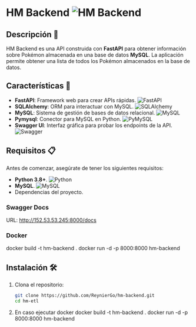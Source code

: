 # HM Backend ![HM Backend](https://img.shields.io/badge/version-1.0.0-blue.svg)

## Descripción 📜

HM Backend es una API construida con **FastAPI** para obtener información sobre Pokémon almacenada en una base de datos **MySQL**. La aplicación permite obtener una lista de todos los Pokémon almacenados en la base de datos.

## Características 🌟
- **FastAPI**: Framework web para crear APIs rápidas. ![FastAPI](https://img.shields.io/badge/FastAPI-0077B6?logo=fastapi&logoColor=white)
- **SQLAlchemy**: ORM para interactuar con MySQL. ![SQLAlchemy](https://img.shields.io/badge/SQLAlchemy-5FA7B8?logo=python&logoColor=white)
- **MySQL**: Sistema de gestión de bases de datos relacional. ![MySQL](https://img.shields.io/badge/MySQL-4479A1?logo=mysql&logoColor=white)
- **Pymysql**: Conector para MySQL en Python. ![PyMySQL](https://img.shields.io/badge/PyMySQL-008C8C?logo=pymysql&logoColor=white)
- **Swagger UI**: Interfaz gráfica para probar los endpoints de la API. ![Swagger](https://img.shields.io/badge/Swagger-85EA2D?logo=swagger&logoColor=white)

## Requisitos 📋

Antes de comenzar, asegúrate de tener los siguientes requisitos:

- **Python 3.8+**. ![Python](https://img.shields.io/badge/Python-3.8%2B-blue?logo=python&logoColor=white)
- **MySQL**. ![MySQL](https://img.shields.io/badge/MySQL-8.0%2B-blue?logo=mysql&logoColor=white)
- Dependencias del proyecto.

### Swagger Docs
URL: http://152.53.53.245:8000/docs

### Docker
docker build -t hm-backend .
docker run -d -p 8000:8000 hm-backend

## Instalación 🛠️
1. Clona el repositorio:

   ```bash
   git clone https://github.com/ReynierGo/hm-backend.git
   cd hm-etl

2. En caso ejecutar docker
    docker build -t hm-backend .
    docker run -d -p 8000:8000 hm-backend